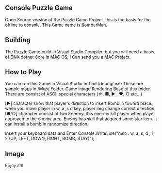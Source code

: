 ## Console Puzzle Game
Open Source version of the Puzzle Game Project. this is the basis for the offline to console. This Game name is BomberMan.

## Building
The Puzzle Game build in Visual Studio Compiler. but you will need a basis of DNX dotnet Core in MAC OS, I Can send you a MAC Project.

## How to Play
You can run this Game in Visual Studio or find /debug/.exe
These are sample maps in /Map/ Folder. Game image Rendering Base of this folder. There are consist of ASCII special characters (☆, ■, ▶
, ♥, ○ etc...)

[▶] character show that player's direction to insert Bomb in foward place. when you move player in w, a ,s d key, player img change correct direction.
[●/○] character consist of two Enermy. this enermy kill player when player approach to the enemy area. Enemy has skill that acqured some star item. It can install a bomb in randomize direction.


Insert your keyboard data and Enter
            Console.WriteLine("help : w, a, s, d , 1, 2 (UP, LEFT, DOWN, RIGHT, BOMB, STAY)");
            
## Image


Enjoy it!!!
